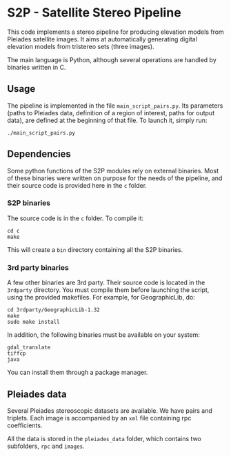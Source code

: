 # S2P - Satellite Stereo Pipeline

This code implements a stereo pipeline for producing elevation models from
Pleiades satellite images. It aims at automatically generating digital
elevation models from tristereo sets (three images).

The main language is Python, although several operations are handled by
binaries written in C.

## Usage

The pipeline is implemented in the file `main_script_pairs.py`. Its parameters
(paths to Pleiades data, definition of a region of interest, paths for output
data), are defined at the beginning of that file. To launch it, simply run:

    ./main_script_pairs.py



## Dependencies

Some python functions of the S2P modules rely on external binaries. Most of
these binaries were written on purpose for the needs of the pipeline, and their
source code is provided here in the `c` folder.

### S2P binaries

The source code is in the `c` folder. To compile it:

    cd c
    make

This will create a `bin` directory containing all the S2P binaries.

### 3rd party binaries

A few other binaries are 3rd party. Their source code is located in the
`3rdparty` directory. You must compile them before launching the script, using
the provided makefiles. For example, for GeographicLib, do:

    cd 3rdparty/GeographicLib-1.32
    make
    sudo make install

In addition, the following binaries must be available on your system:

    gdal_translate
    tiffcp
    java

You can install them through a package manager.


## Pleiades data

Several Pleiades stereoscopic datasets are available. We have pairs and
triplets. Each image is accompanied by an `xml` file containing rpc
coefficients.

All the data is stored in the `pleiades_data` folder, which contains two
subfolders, `rpc` and `images`.
